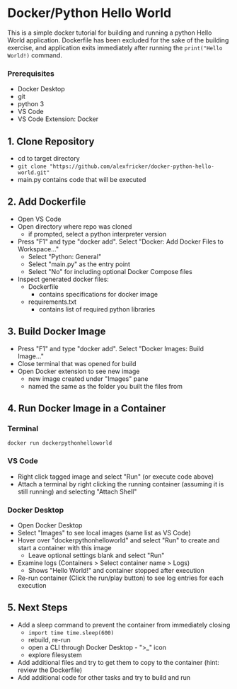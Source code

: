 # Docker/Python Hello World #
This is a simple docker tutorial for building and running a python Hello World application. Dockerfile has been excluded for the sake of the building exercise, and application exits immediately after running the `print("Hello World!)` command.

### Prerequisites ###
- Docker Desktop
- git
- python 3
- VS Code
- VS Code Extension: Docker

## 1. Clone Repository ##
- cd to target directory
- `git clone "https://github.com/alexfricker/docker-python-hello-world.git"`
- main.py contains code that will be executed

## 2. Add Dockerfile ##
- Open VS Code
- Open directory where repo was cloned
    - if prompted, select a python interpreter version
- Press "F1" and type "docker add". Select "Docker: Add Docker Files to Workspace..."
    - Select "Python: General"
    - Select "main.py" as the entry point
    - Select "No" for including optional Docker Compose files
- Inspect generated docker files:
    - Dockerfile
        - contains specifications for docker image
    - requirements.txt
        - contains list of required python libraries

## 3. Build Docker Image ##
- Press "F1" and type "docker add". Select "Docker Images: Build Image..."
- Close terminal that was opened for build
- Open Docker extension to see new image
    - new image created under "Images" pane
    - named the same as the folder you built the files from

## 4. Run Docker Image in a Container ##
### Terminal ###
`docker run dockerpythonhelloworld`
### VS Code ###
- Right click tagged image and select "Run" (or execute code above)
- Attach a terminal by right clicking the running container (assuming it is still running) and selecting "Attach Shell"
### Docker Desktop ###
- Open Docker Desktop
- Select "Images" to see local images (same list as VS Code)
- Hover over "dockerpythonhelloworld" and select "Run" to create and start a container with this image
    - Leave optional settings blank and select "Run"
- Examine logs (Containers > Select container name > Logs)
    - Shows "Hello World!" and container stopped after execution
- Re-run container (Click the run/play button) to see log entries for each execution

## 5. Next Steps ##
- Add a sleep command to prevent the container from immediately closing
    - `import time time.sleep(600)`
    - rebuild, re-run
    - open a CLI through Docker Desktop - ">_" icon
    - explore filesystem
- Add additional files and try to get them to copy to the container (hint: review the Dockerfile)
- Add additional code for other tasks and try to build and run
